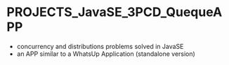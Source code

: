 # PROJECTS_JavaSE_3PCD_QuequeAPP
- concurrency and distributions problems solved in JavaSE
- an APP similar to a WhatsUp Application (standalone version)

